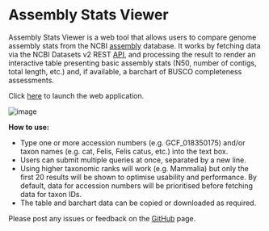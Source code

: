 # Assembly Stats Viewer
Assembly Stats Viewer is a web tool that allows users to compare genome assembly stats from the NCBI [assembly](https://www.ncbi.nlm.nih.gov/assembly) database. It works by fetching data via the NCBI Datasets v2 REST [API](https://www.ncbi.nlm.nih.gov/datasets/docs/v2/reference-docs/rest-api/#auth), and processing the result to render an interactive table presenting basic assembly stats (N50, number of contigs, total length, etc.) and, if available, a barchart of BUSCO completeness assessments.

Click <a href="https://assemblystatsviewer.netlify.app/" target="_blank">here</a> to launch the web application.

![image](https://github.com/Tom-Jenkins/AssemblyStatsViewer/assets/20986547/c4475ab3-e0b2-43f2-98d4-b2d133f5957b)

**How to use:**

- Type one or more accession numbers (e.g. GCF_018350175) and/or taxon names (e.g. cat, Felis, Felis catus, etc.) into the text box.
- Users can submit multiple queries at once, separated by a new line.
- Using higher taxonomic ranks will work (e.g. Mammalia) but only the first 20 results will be shown to optimise usability and performance. By default, data for accession numbers will be prioritised before fetching data for taxon IDs.
- The table and barchart data can be copied or downloaded as required.

Please post any issues or feedback on the [GitHub](https://github.com/Tom-Jenkins/AssemblyStatsViewer) page.
